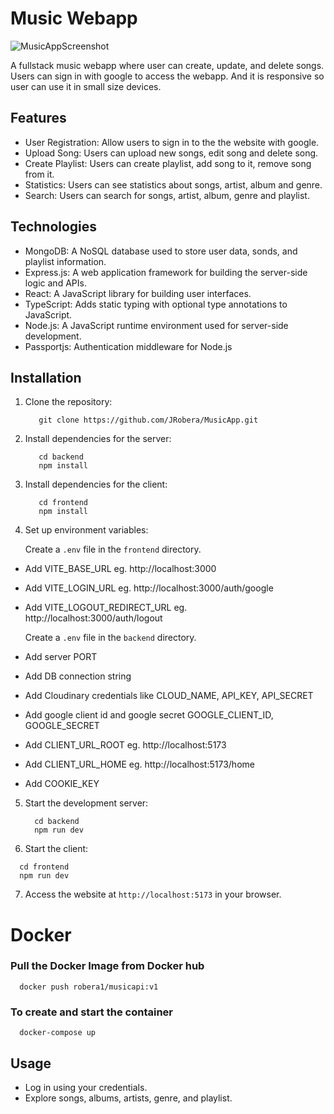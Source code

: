 # Music Webapp

![MusicAppScreenshot](https://github.com/JRobera/MusicApp/assets/90910570/d0029667-0fac-490f-b23a-24104eb4f1b4)

A fullstack music webapp where user can create, update, and delete songs. Users can sign in with google to access the webapp. 
And it is responsive so user can use it in small size devices.
## Features

- User Registration: Allow users to sign in to the the website with google.
- Upload Song: Users can upload new songs, edit song and delete song.
- Create Playlist: Users can create playlist, add song to it, remove song from it.
- Statistics: Users can see statistics about songs, artist, album and genre.
- Search: Users can search for songs, artist, album, genre and playlist.

## Technologies

- MongoDB: A NoSQL database used to store user data, sonds, and playlist information.
- Express.js: A web application framework for building the server-side logic and APIs.
- React: A JavaScript library for building user interfaces.
- TypeScript: Adds static typing with optional type annotations to JavaScript.
- Node.js: A JavaScript runtime environment used for server-side development.
- Passportjs: Authentication middleware for Node.js

## Installation

1. Clone the repository:
   ```
      git clone https://github.com/JRobera/MusicApp.git
   ```
3. Install dependencies for the server:
   ```
      cd backend
      npm install
   ```
4. Install dependencies for the client:
   ```
      cd frontend
      npm install
   ```
6. Set up environment variables:

     Create a `.env` file in the `frontend` directory.
- Add VITE_BASE_URL eg. http://localhost:3000
- Add VITE_LOGIN_URL eg. http://localhost:3000/auth/google
- Add VITE_LOGOUT_REDIRECT_URL eg. http://localhost:3000/auth/logout

     Create a `.env` file in the `backend` directory.
- Add server PORT
- Add DB connection string
- Add Cloudinary credentials like CLOUD_NAME, API_KEY, API_SECRET
- Add google client id and google secret GOOGLE_CLIENT_ID, GOOGLE_SECRET
- Add CLIENT_URL_ROOT eg. http://localhost:5173
- Add CLIENT_URL_HOME eg. http://localhost:5173/home
- Add COOKIE_KEY
  

5. Start the development server:
   ```
     cd backend
     npm run dev
   ```
7. Start the client:
  ```
    cd frontend
    npm run dev
  ```
7. Access the website at `http://localhost:5173` in your browser.

# Docker
### Pull the Docker Image from Docker hub
```
  docker push robera1/musicapi:v1
```
### To create and start the container
```
  docker-compose up
```  
## Usage

- Log in using your credentials.
- Explore songs, albums, artists, genre, and playlist.

